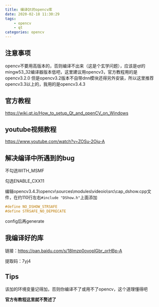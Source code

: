 ```yaml
---
title: 编译Qt的opencv库
date: 2020-02-18 11:30:29
tags:
    - opencv
    - qt
categories: opencv
---
```


## 注意事项
opencv不要用高版本的，否则编译不出来（这是个玄学问题），应该是qt的mingw53_32编译器版本低吧，这里建议用opencv3，官方教程用的是opencv3.2.0
但是opencv3.2版本不自带dnn模块还得另外安装，所以这里推荐opencv3.3以上的，我用的是opencv3.4.3

<!-- more -->


## 官方教程
https://wiki.qt.io/How_to_setup_Qt_and_openCV_on_Windows

## youtube视频教程
https://www.youtube.com/watch?v=ZOSu-2Oju-A

## 解决编译中所遇到的bug

不勾选WITH_MSMF

勾选ENABLE_CXX11

编辑opencv3.4.3\opencv\sources\modules\videoio\src\cap_dshow.cpp文件，在约110行左右`#include "DShow.h"`上面添加
``` cpp
#define NO_DSHOW_STRSAFE
#define STRSAFE_NO_DEPRECATE
```

config后再generate

## 我编译好的库
链接：https://pan.baidu.com/s/18lmzp0ovoplGbr_orHBp-A 

提取码：7yj4

## Tips
该加的环境变量记得加，否则你编译不了或用不了opencv，这个道理懂得吧

**官方有教程这里就不赘述了**